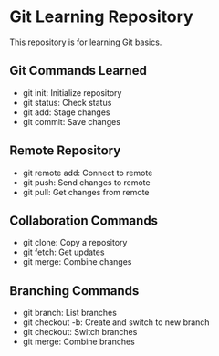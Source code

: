 # Git Learning Repository

This repository is for learning Git basics.

## Git Commands Learned
- git init: Initialize repository
- git status: Check status
- git add: Stage changes
- git commit: Save changes

## Remote Repository
- git remote add: Connect to remote
- git push: Send changes to remote
- git pull: Get changes from remote

## Collaboration Commands
- git clone: Copy a repository
- git fetch: Get updates
- git merge: Combine changes

## Branching Commands
- git branch: List branches
- git checkout -b: Create and switch to new branch
- git checkout: Switch branches
- git merge: Combine branches
